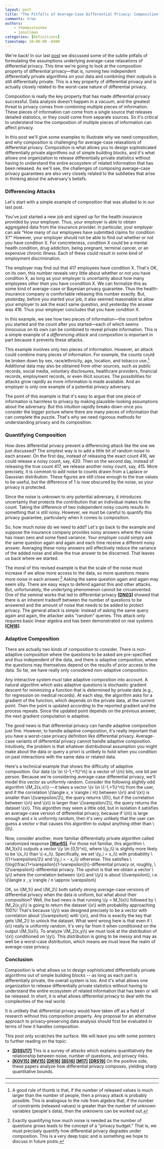 ```yaml
---
layout: post
title: "The Pitfalls of Average-Case Differential Privacy: Composition"
comments: true
authors: 
    - thomassteinke 
    - jonullman
categories: [Definitions]
timestamp: 10:00:00 -0400
---
```


We're back!  In our last [post](\average-case-dp) we discussed some of the subtle pitfalls of formulating the assumptions underlying average-case relaxations of differential privacy.  This time we're going to look at the composition property of differential privacy&mdash;that is, running two independent differentially private algorithms on your data and combining their outputs is still differentially private. This is a key property of differential privacy and is actually closely related to the worst-case nature of differential privacy.

Composition is really the key property that has made differential privacy successful. Data analysis doesn't happen in a vacuum, and the greatest threat to privacy comes from combining multiple pieces of information. These pieces of information can come from a single source that releases detailed statistics, or they could come from separate sources. So it's critical to understand how the composition of multiple pieces of information can affect privacy.

In this post we'll give some examples to illustrate why we need composition, and why composition is challenging for average-case relaxations of differential privacy.  Composition is what allows you to design sophisticated differentially private algorithms out of simple building blocks, and it's what allows one organization to release differentially private statistics without having to understand the entire ecosystem of related information that has been released.  As we'll see, the challenges of composing average-case privacy guarantees are also very closely related to the subtleties that arise in thinking about the adversary's beliefs.

### Differencing Attacks

Let's start with a simple example of composition that was alluded to in our last post. 

You've just started a new job and signed up for the health insurance provided by your employer. Thus, your employer is able to obtain aggregated data from the insurance provider. In particular, your employer can ask "How many of our employees have submitted claims for condition X?"  However, your employer should not be able to find out whether or not *you* have condition X. 
For concreteness, condition X could be a mental health condition, drug addiction, being pregnant, terminal cancer, or an expensive chronic illness. Each of these could result in some kind of employment discrimination. 

The employer may find out that 417 employees have condition X.  That's OK, on its own, this number reveals very little about whether or not *you* have condition X, as long as your employer is uncertainty about how many employees *other than you* have ccondition X.  We can formalize this as some kind of average-case or Bayesian privacy guarantee. Thus the health-insurance company is comfortable releasing this number exactly.  But, yesterday, before you started your job, it also seemed reasonable to allow your employer to ask the exact same question, and yesterday the answer was 416. Thus your employer concludes that you have condition X. 

In this example, we see how two pieces of information&mdash;the count before you started and the count after you started&mdash;each of which seems innocuous on its own can be combined to reveal private information. This is a simple example of a *differencing attack* and composition is important in part because it prevents these attacks.

This example involves only two pieces of information. However, an attack could combine many pieces of information. For example, the counts could be broken down by sex, race/ethnicity, age, location, and tobacco use.[^1] Additional data may also be obtained from other sources, such as public records, social media, voluntary disclosures, healthcare providers, financial records, employment records, or even illicit sources. The possibilities for attacks grow rapidly as more information is made available. And an employer is only one example of a potential privacy adversary.

The point of this example is that it's easy to argue that one piece of information is harmless to privacy by making plausible-looking assumptions about the adversary. But this intuition rapidly breaks down once you consider the bigger picture where there are many pieces of information that can complete the puzzle. That's why we need rigorous methods for understanding privacy and its composition.

### Quantifying Composition

How does differential privacy prevent a differencing attack like the one we just discussed? The simplest way is to add a little bit of random noise to each answer. On the first day, instead of releasing the exact count 416, we could release a noisy count, say, 420. Then on the second day, instead of releasing the true count 417, we release another noisy count, say, 415. More precisely, it is common to add noise to counts drawn from a Laplace or Gaussian distribution.  These figures are still close enough to the true values to be useful, but the difference of 1 is now obscured by the noise, so your privacy is protected.

Since the noise is unknown to *any* potential adversary, it introduces uncertainty that protects the contribution that an individual makes to the count. Taking the difference of two independent noisy counts results in something that is still noisy. However, we must be careful to quantify this privacy guarantee, particularly when it comes to composition. 

So, how much noise do we need to add? Let's go back to the example and suppose the insurance company provides noisy answers where the noise has mean zero and some fixed variance. Your employer could simply ask the same question again and again and each time receive a different noisy answer. Averaging these noisy answers will effectively reduce the variance of the added noise and allow the true answer to be discerned. That leaves us back where we started.

The moral of this revised example is that the scale of the noise must increase if we allow more access to the data, so more questions means more noise in each answer.[^2] 
Asking the same question again and again may seem silly. There are easy ways to defend against this and other attacks. But, unfortunately, the underlying phenomenon cannot be circumvented. One of the seminal works that led to differential privacy [**[DN03]**](https://dl.acm.org/doi/10.1145/773153.773173 "Irit Dinur, Kobbi Nissim. Revealing Information While Preserving Privacy. PODS 2003") showed that there is an inherent tradeoff between the number of questions to be answered and the amount of noise that needs to be added to protect privacy. The general attack is simple: Instead of asking the same query again and again, the attacker asks "random" queries. This attack only requires basic linear algebra and has been demonstrated on real systems [**[CN18]**](https://arxiv.org/abs/1810.05692 "Aloni Cohen, Kobbi Nissim. Linear Programming Reconstruction in Practice.").

### Adaptive Composition

There are actually two kinds of composition to consider. There is non-adaptive composition where the questions to be asked are pre-specified and thus independent of the data, and there is adaptive composition, where the questions may themselves depend on the results of prior access to the data. So far, we have really only considered non-adaptive composition. 

Any interactive system must take adaptive composition into account.  A natural algorithm which asks adaptive questions is stochastic gradient descent for minimizing a function that is determined by private data (e.g., for regression on medical records). At each step, the algorithm asks for a gradient of the function, which depends on the private data, at the current point. Then the point is updated according to the reported gradient and the process repeats. Since the updated point depends on the previous answer, the next gradient computation is adaptive.

The good news is that differential privacy can handle adaptive composition just fine.  However, to handle adaptive composition, it's really important that you have a worst-case privacy definition like differential privacy. Average-case variants of differential privacy cannot handle adaptive composition. Intuitively, the problem is that whatever distributional assumption you might make about the data or query a priori is unlikely to hold when you condition on past interactions with the same data or related data.

Here's a technical example that shows the difficulty of adaptive composition. Our data \\(x \in \\{-1,+1\\}^n\\) is a vector of \\(n\\) bits, one bit per person.  Because we're considering average-case differential privacy, we'll model this vector as uniformly random.  Consider the following slightly odd algorithm \\(M_2(x,v)\\)---it takes a vector \\(v \in \\{-1,+1\\}^n\\) from the user, and if the correlation \\(\langle x, v \rangle / n\\) between \\(v\\) and \\(x\\) is smaller than \\(\varepsilon/2\\), the query returns \\(0\\), but if the correlation between \\(v\\) and \\(x\\) is larger than \\(\varepsilon/2\\), the query returns the dataset \\(x\\).  This algorithm may seem a little odd, but in isolation it satisfies an average-case version of differential privacy, because if \\(n\\) is large enough and $x$ is uniformly random, then it's very unlikely that the user can guess a vector $v$ that causes this algorithm to output anything other than \\(0\\).  

Now, consider another, more familiar differentially private algorithm called randomized response [**[War65]**](https://www.jstor.org/stable/2283137?seq=1 "Stanley Warner. Randomized Response: A Survey Technique for Eliminating Evasive Answer Bias. Journal of the American Statistical Association 1965.").  For those not familiar, this algorithm \\(M_1(x)\\) outputs a vector \\(y \in \{0,1\}^n\\), where \\(y_i\\) is slightly more likely to be \\(x_i\\) than \\(-x_i\\).  Specifically, we set \\(y_i = x_i\\) with probability \\((1+\varepsilon)/2\\) and \\(y_i = - x_i\\) otherwise. This satisfies \\(\log(\frac{1+\varepsilon}{1-\varepsilon})\\)-differential privacy or, roughly, \\(2\varepsilon\\)-differential privacy. The upshot is that we obtain a vector \\(y\\) where the correlation between \\(x\\) and \\(y\\) is about \\(\varepsilon\\), i.e. \\(\langle x , y \rangle / n \approx \varepsilon\\)

OK, so \\(M_1\\) and \\(M_2\\) both satisfy strong average-case versions of differential privacy when the data is uniform, but what about their composition?  Well, the bad news is that running \\(y = M_1(x)\\) followed by \\(M_2(x,y)\\) is going to return the dataset \\(x\\) with probability approaching 100%!  That's because \\(y\\) was designed precisely to be a vector with correlation about \\(\varepsilon\\) with \\(x\\), and this is exactly the key that gets \\(M_2\\) to unlock the dataset.  What went wrong here is that even if \\(x\\) really is uniformly random, it's very far from it when conditioned on the output \\(M_1(x)\\). To analyze \\(M_2(x,y)\\) we must look at the distribution of \\(x\\) conditioned on \\(y\\). This distribution is going to be messy and may as well be a worst-case distribution, which means we must leave the realm of average-case privacy.

### Conclusion
Composition is what allows us to design sophisticated differentially private algorithms out of simple building blocks -- as long as each part is differentially private, the overall system is too. And it's what allows one organization to release differentially private statistics without having to understand the entire ecosystem of related information that has been or will be released. In short, it is what allows differential privacy to deal with the complexities of the real world.

It is unlikely that differential privacy would have taken off as a field of research without this composition property. Any proposal for an alternative approach to privacy-preserving data analysis should first be evaluated in terms of how it handles composition.

This post only scratches the surface. We will leave you with some pointers to further reading on the topic:

* [**[DSSU17]**](https://privacytools.seas.harvard.edu/publications/exposed-survey-attacks-private-data "Cynthia Dwork, Adam Smith, Thomas Steinke, Jonathan Ullman. Exposed! A Survey of Attacks on Private Data. Annual Review of Statistics and its Applications 2017.") This is a survey of attacks which explains quantitatively the relationship between noise, number of questions, and privacy risks.
* [**[KOV15]**](https://arxiv.org/abs/1311.0776 "Peter Kairouz, Sewoong Oh, Pramod Viswanath. The Composition Theorem for Differential Privacy. ICML 2015.") [**[MV15]**](https://arxiv.org/abs/1507.03113 "Jack Murtagh, Salil Vadhan. The Complexity of Computing the Optimal Composition of Differential Privacy. TCC 2016") [**[DR16]**](https://arxiv.org/abs/1603.01887 "Cynthia Dwork, Guy Rothbum. Concentrated Differential Privacy.") [**[BS16]**](https://arxiv.org/abs/1605.02065 "Mark Bun, Thomas Steinke. Concentrated Differential Privacy: Simplifications, Extensions, and Lower Bounds. TCC 2016.") [**[M17]**](https://arxiv.org/abs/1702.07476 "Ilya Mironov. Renyi Differential Privacy. CSF 2017.") [**[DRS19]**](https://arxiv.org/abs/1905.02383 "Jinshuo Dong, Aaron Roth, Weijie Su. Gaussian Differential Privacy. Journal of the Royal Statistical Society: Series B.") On the positive side, these papers analyze how differential privacy composes, yielding sharp quantitative bounds.

---

[^1]: A good rule of thumb is that, if the number of released values is much larger than the number of people, then a privacy attack is probably possible. This is analogous to the rule from algebra that, if the number of constraints (released values) is greater than the number of unknown variables (people's data), then the unknowns can be worked out.

[^2]: Exactly quantifying how much noise is needed as the number of questions grows leads to the concept of a "privacy budget." That is, we must precisely quantify how differential privacy degrades under composition. This is a very deep topic and is something we hope to discuss in future posts.
